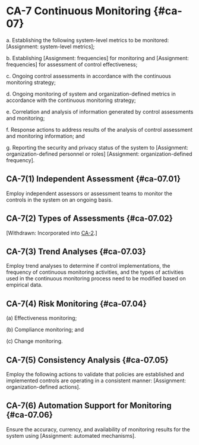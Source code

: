 # CA-7 Continuous Monitoring {#ca-07}

a. Establishing the following system-level metrics to be monitored: [Assignment: system-level metrics];

b. Establishing [Assignment: frequencies] for monitoring and [Assignment: frequencies] for assessment of control effectiveness;

c. Ongoing control assessments in accordance with the continuous monitoring strategy;

d. Ongoing monitoring of system and organization-defined metrics in accordance with the continuous monitoring strategy;

e. Correlation and analysis of information generated by control assessments and monitoring;

f. Response actions to address results of the analysis of control assessment and monitoring information; and

g. Reporting the security and privacy status of the system to [Assignment: organization-defined personnel or roles]
                  [Assignment: organization-defined frequency].

## CA-7(1) Independent Assessment {#ca-07.01}

Employ independent assessors or assessment teams to monitor the controls in the system on an ongoing basis.

## CA-7(2) Types of Assessments {#ca-07.02}

[Withdrawn: Incorporated into [CA-2](../ca/ca-02#ca-02).]

## CA-7(3) Trend Analyses {#ca-07.03}

Employ trend analyses to determine if control implementations, the frequency of continuous monitoring activities, and the types of activities used in the continuous monitoring process need to be modified based on empirical data.

## CA-7(4) Risk Monitoring {#ca-07.04}

(a) Effectiveness monitoring;

(b) Compliance monitoring; and

(c) Change monitoring.

## CA-7(5) Consistency Analysis {#ca-07.05}

Employ the following actions to validate that policies are established and implemented controls are operating in a consistent manner: [Assignment: organization-defined actions].

## CA-7(6) Automation Support for Monitoring {#ca-07.06}

Ensure the accuracy, currency, and availability of monitoring results for the system using [Assignment: automated mechanisms].

